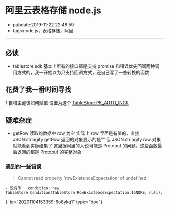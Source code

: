 # 阿里云表格存储 node.js

- pubdate:2019-11-22 22:48:59
- tags:node.js，表格存储，阿里

---

## 必读

- tablestore sdk 基本上所有的接口都是支持 promise 和错误优先回调两种调用方式的，我一开始以为只支持回调方式，还自己写了一些转换的函数

## 花费了我一番时间寻找

1.自增主键该如何赋值 设置为这个 [TableStore.PK_AUTO_INCR](https://github.com/aliyun/aliyun-tablestore-nodejs-sdk/blob/master/samples/primarykey.js)

## 疑难杂症

- getRow 读取的数据中 row 为空
  实际上 row 里面是有值的，直接 JSON.stringify getRow 返回的对象显示的是"" 但 JSON.stringify row 对象就能看到实际结果了
  这里据阿里的人说可能是 Protobuf 的问题，这些函数最后返回的都是 Protobuf 的完整对象

### 遇到的一些错误

> Cannot read property 'rowExistenceExpectation' of undefined

```
- 没有传   condition: new TableStore.Condition(TableStore.RowExistenceExpectation.IGNORE, null),
```


{: id="20201104153359-6o8ykq1" type="doc"}
